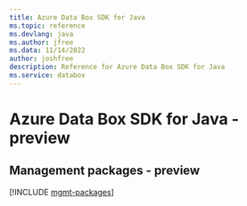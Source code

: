 ```yaml
---
title: Azure Data Box SDK for Java
ms.topic: reference
ms.devlang: java
ms.author: jfree
ms.data: 11/14/2022
author: joshfree
description: Reference for Azure Data Box SDK for Java
ms.service: databox
---
```

# Azure Data Box SDK for Java - preview

## Management packages - preview
[!INCLUDE [mgmt-packages](data-box-mgmt-index.md)]